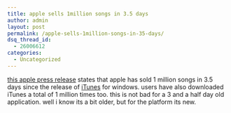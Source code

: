 ```yaml
---
title: apple sells 1million songs in 3.5 days
author: admin
layout: post
permalink: /apple-sells-1million-songs-in-35-days/
dsq_thread_id:
  - 26006612
categories:
  - Uncategorized
---
```

[this apple press release][1] states that apple has sold 1 million songs in 3.5 days since the release of [iTunes][2] for windows. users have also downloaded iTunes a total of 1 million times too. this is not bad for a 3 and a half day old application. well i know its a bit older, but for the platform its new.

 [1]: http://www.apple.com/pr/library/2003/oct/20itunes.html
 [2]: http://www.apple.com/itunes